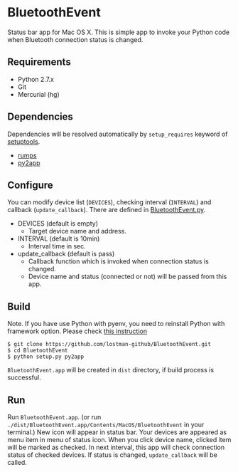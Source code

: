 # BluetoothEvent

Status bar app for Mac OS X.
This is simple app to invoke your Python code when Bluetooth connection status is changed.

## Requirements

* Python 2.7.x
* Git
* Mercurial (hg)

## Dependencies

Dependencies will be resolved automatically by `setup_requires` keyword of [setuptools](https://setuptools.readthedocs.io/en/latest/).
 
* [rumps](https://github.com/jaredks/rumps)
* [py2app](https://bitbucket.org/ronaldoussoren/py2app)

## Configure

You can modify device list (`DEVICES`), checking interval (`INTERVAL`) and callback (`update_callback`).
There are defined in [BluetoothEvent.py](https://github.com/lostman-github/BluetoothEvent/blob/master/BluetoothEvent.py).

* DEVICES (default is empty)
  * Target device name and address.
* INTERVAL (default is 10min)
  * Interval time in sec.
* update_callback (default is pass)
  * Callback function which is invoked when connection status is changed.
  * Device name and status (connected or not) will be passed from this app.

## Build

Note.
If you have use Python with pyenv, you need to reinstall Python with framework option.
Please check [this instruction](https://github.com/yyuu/pyenv/wiki#how-to-build-cpython-with-framework-support-on-os-x)

```
$ git clone https://github.com/lostman-github/BluetoothEvent.git
$ cd BluetoothEvent
$ python setup.py py2app
```

`BluetoothEvent.app` will be created in `dist` directory, if build process is successful.

## Run

Run `BluetoothEvent.app`. (or run `./dist/BluetoothEvent.app/Contents/MacOS/BluetoothEvent` in your terminal.)
New icon will appear in status bar.
Your devices are appeared as menu item in menu of status icon.
When you click device name, clicked item will be marked as checked.
In next interval, this app will check connection status of checked devices.
If status is changed, `update_callback` will be called.
